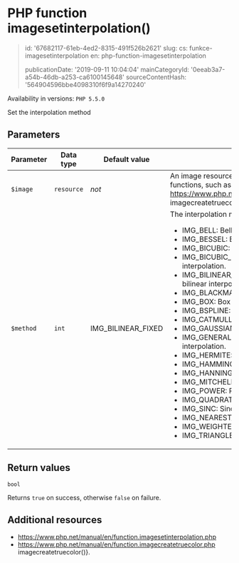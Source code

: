 PHP function imagesetinterpolation()
====================================

> id: '67682117-61eb-4ed2-8315-491f526b2621'
> slug:
> 	cs: funkce-imagesetinterpolation
> 	en: php-function-imagesetinterpolation
> 
> publicationDate: '2019-09-11 10:04:04'
> mainCategoryId: '0eeab3a7-a54b-46db-a253-ca6100145648'
> sourceContentHash: '564904596bbe4098310f6f9a14270240'

Availability in versions: `PHP 5.5.0`

Set the interpolation method


Parameters
--------------

| Parameter | Data type | Default value | Note |
|-----|-----|-----|-----|
| `$image` | `resource` | *not* | An image resource, returned by one of the image creation functions, such as {@link https://www.php.net/manual/en/function.imagecreatetruecolor.php imagecreatetruecolor()}. |
| `$method` | `int` | IMG_BILINEAR_FIXED | The interpolation method, which can be one of the following: <ul> <li> IMG_BELL: Bell filter. </li> <li> IMG_BESSEL: Bessel filter. </li> <li> IMG_BICUBIC: Bicubic interpolation. </li> <li> IMG_BICUBIC_FIXED: Fixed point implementation of the bicubic interpolation. </li> <li> IMG_BILINEAR_FIXED: Fixed point implementation of the bilinear interpolation (<em>default (also on image creation)</em>). </li> <li> IMG_BLACKMAN: Blackman window function. </li> <li> IMG_BOX: Box blur filter. </li> <li> IMG_BSPLINE: Spline interpolation. </li> <li> IMG_CATMULLROM: Cubbic Hermite spline interpolation. </li> <li> IMG_GAUSSIAN: Gaussian function. </li> <li> IMG_GENERALIZED_CUBIC: Generalized cubic spline fractal interpolation. </li> <li> IMG_HERMITE: Hermite interpolation. </li> <li> IMG_HAMMING: Hamming filter. </li> <li> IMG_HANNING: Hanning filter. </li> <li> IMG_MITCHELL: Mitchell filter. </li> <li> IMG_POWER: Power interpolation. </li> <li> IMG_QUADRATIC: Inverse quadratic interpolation. </li> <li> IMG_SINC: Sinc function. </li> <li> IMG_NEAREST_NEIGHBOUR: Nearest neighbor interpolation. </li> <li> IMG_WEIGHTED4: Weighting filter. </li> <li> IMG_TRIANGLE: Triangle interpolation. </li> </ul> |


Return values
----------------

`bool`

Returns `true` on success, otherwise `false` on failure.

Additional resources
------------


- https://www.php.net/manual/en/function.imagesetinterpolation.php
- https://www.php.net/manual/en/function.imagecreatetruecolor.php imagecreatetruecolor()}.
</p>
